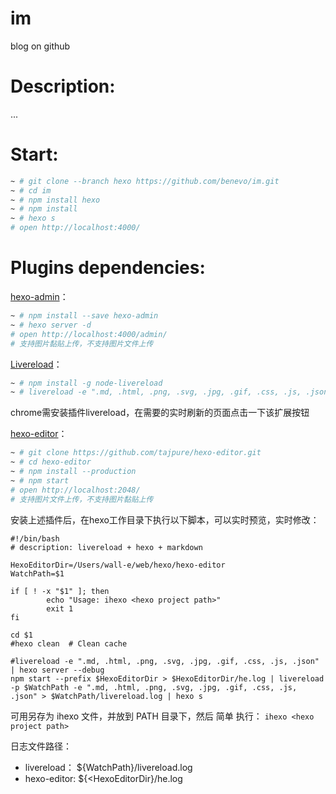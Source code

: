 # im
blog on github

# Description:
...

# Start:

```bash
~ # git clone --branch hexo https://github.com/benevo/im.git
~ # cd im
~ # npm install hexo
~ # npm install
~ # hexo s
# open http://localhost:4000/
```


# Plugins dependencies:

[hexo-admin](https://github.com/jaredly/hexo-admin)：
```bash
~ # npm install --save hexo-admin
~ # hexo server -d
# open http://localhost:4000/admin/
# 支持图片黏贴上传，不支持图片文件上传
```

[Livereload](http://www.hahack.com/codes/livereload-for-hexo/#more)：
```bash
~ # npm install -g node-livereload
~ # livereload -e ".md, .html, .png, .svg, .jpg, .gif, .css, .js, .json" -p <hexo workpath>
```
chrome需安装插件livereload，在需要的实时刷新的页面点击一下该扩展按钮

[hexo-editor](https://github.com/tajpure/hexo-editor)：
```bash
~ # git clone https://github.com/tajpure/hexo-editor.git
~ # cd hexo-editor
~ # npm install --production
~ # npm start
# open http://localhost:2048/
# 支持图片文件上传，不支持图片黏贴上传
```

安装上述插件后，在hexo工作目录下执行以下脚本，可以实时预览，实时修改：
```shell
#!/bin/bash
# description: livereload + hexo + markdown

HexoEditorDir=/Users/wall-e/web/hexo/hexo-editor
WatchPath=$1

if [ ! -x "$1" ]; then
        echo "Usage: ihexo <hexo project path>"
        exit 1
fi

cd $1
#hexo clean  # Clean cache

#livereload -e ".md, .html, .png, .svg, .jpg, .gif, .css, .js, .json" | hexo server --debug
npm start --prefix $HexoEditorDir > $HexoEditorDir/he.log | livereload -p $WatchPath -e ".md, .html, .png, .svg, .jpg, .gif, .css, .js, .json" > $WatchPath/livereload.log | hexo s
```
可用另存为 ihexo 文件，并放到 PATH 目录下，然后 简单 执行： `ihexo <hexo project path>`

日志文件路径：

- livereload： ${WatchPath}/livereload.log
- hexo-editor: ${<HexoEditorDir}/he.log
